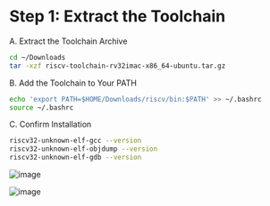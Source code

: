 # Step 1: Extract the Toolchain
A. Extract the Toolchain Archive
```bash
cd ~/Downloads
tar -xzf riscv-toolchain-rv32imac-x86_64-ubuntu.tar.gz
```
B. Add the Toolchain to Your PATH
```bash
echo 'export PATH=$HOME/Downloads/riscv/bin:$PATH' >> ~/.bashrc
source ~/.bashrc
```
 C. Confirm Installation
 ```bash
riscv32-unknown-elf-gcc --version
riscv32-unknown-elf-objdump --version
riscv32-unknown-elf-gdb --version
```
![image](https://github.com/user-attachments/assets/cf8aeae8-f9bc-4995-bda7-476f60e14c3a)

![image](https://github.com/user-attachments/assets/6dab2b35-125a-4756-93da-76470fa56f45)
